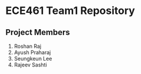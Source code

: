 # ECE461 Team1 Repository

## Project Members
1. Roshan Raj
2. Ayush Praharaj
3. Seungkeun Lee
4. Rajeev Sashti